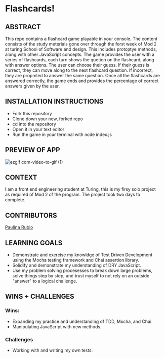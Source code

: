# Flashcards!
## ABSTRACT
This repo contains a flashcard game playable in your console. The content consists of the study meterials gone over through the forst week of Mod 2 at turing School of Software and design. This includes protoptye methods, along with other JavaScript concepts. The game provides the user with a series of flashcards, each turn shows the quetion on the flashcard, along with answer options. The user can choose their guess. If their guess is correct, they can move along to the next flashcard question. If incorrect, they are propmted to answer the same question. Once all the flashcards are answered correctly, the game ends and provides the percentage of correct answers given by the user. 

## INSTALLATION INSTRUCTIONS
- Fork this repository
- Clone down your new, forked repo
- cd into the repository
- Open it in your text editor
- Run the game in your terminal with node index.js
​
## PREVIEW OF APP
![ezgif com-video-to-gif (1)](https://user-images.githubusercontent.com/123966150/237848804-9c7f37d4-3697-4e39-930f-a679fba091ef.gif)

## CONTEXT
I am a front end engineering student at Turing, this is my firsy solo project as required of Mod 2 of the program. The project took two days to complete. 

## CONTRIBUTORS
[Paulina Rubio](https://github.com/paulina-isabel)

## LEARNING GOALS
- Demonstrate and exercise my knowldge of Test Driven Development using the Mocha testing framework and Chai assertion library.
- Solidify and demonstrate my understanding of DRY JavaScript.
- Use my problem solving procesesses to break down large problems, solve things step by step, and trust myself to not rely on an outside "answer" to a logical challenge. 

## WINS + CHALLENGES
### Wins:
- Expanding my practice and understanding of TDD, Mocha, and Chai. 
- Manipulating JavaScript with new methods. 

### Challenges
- Working with and writing my own tests.
